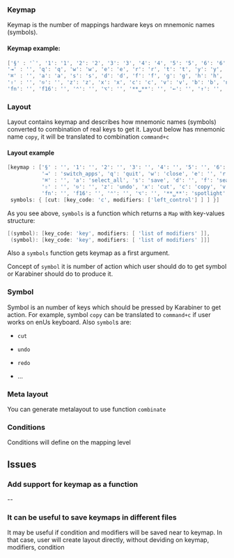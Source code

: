 ### Keymap

Keymap is the number of mappings hardware keys on mnemonic names (symbols).

#### Keymap example:

```groovy
['§' : '`', '1': '1', '2': '2', '3': '3', '4': '4', '5': '5', '6': '6', '7': '7', '8': '8', '9': '9', '0': '0', '-': '-', '=': '=', '⌫': 'remove_previous_symbol',
'⇥' : '', 'q': 'q', 'w': 'w', 'e': 'e', 'r': 'r', 't': 't', 'y': 'y', 'u': 'u', 'i': 'i', 'o': 'o', 'p': 'p', '[': '[', ']': ']', '↩': '',
'⌘' : '', 'a': 'a', 's': 's', 'd': 'd', 'f': 'f', 'g': 'g', 'h': 'h', 'j': 'j', 'k': 'k', 'l': 'l', ';': ';', '\'': '\'', '\\': '\\',
'⇧' : '', '⎋': '', 'z': 'z', 'x': 'x', 'c': 'c', 'v': 'v', 'b': 'b', 'n': 'n', 'm': 'm', ',': ',', '.': '.', '/': '/',
'fn': '', 'f16': '', '⌃': '', '⌥': '', '**␣**': '', '←': '', '↑': '', '↓': '', '→': '']
```

### Layout

Layout contains keymap and describes how mnemonic names (symbols) converted to combination
 of real keys to get it. Layout below has mnemonic name `copy`, it will be translated
 to combination `command+c` 

#### Layout example

```groovy
[keymap : ['§' : '', '1': '', '2': '', '3': '', '4': '', '5': '', '6': '', '7': '', '8': '', '9': '', '0': '', '-': '', '=': '', '⌫': '',
           '⇥' : 'switch_apps', 'q': 'quit', 'w': 'close', 'e': '', 'r': '', 't': '', 'y': '', 'u': '', 'i': '', 'o': 'open', 'p': 'print', '[': '', ']': '', '↩': '',
           '⌘' : '', 'a': 'select_all', 's': 'save', 'd': '', 'f': 'search', 'g': 'search_forward', 'h': 'hide', 'j': '', 'k': '', 'l': '', ';': '', '\'': '', '\\': '',
           '⇧' : '', '⎋': '', 'z': 'undo', 'x': 'cut', 'c': 'copy', 'v': 'paste', 'b': '', 'n': 'new', 'm': 'minimize', ',': 'preferences', '.': '', '/': '',
           'fn': '', 'f16': '', '⌃': '', '⌥': '', '**␣**': 'spotlight', '←': 'home', '↑': 'begin_document', '↓': 'end_document', '→': 'end'],
 symbols: { [cut: [key_code: 'c', modifiers: ['left_control'] ] ] }]
```

As you see above, `symbols` is a function which returns a `Map` with key-values structure:

```groovy
[(symbol): [key_code: 'key', modifiers: [ 'list of modifiers' ]],
 (symbol): [key_code: 'key', modifiers: [ 'list of modifiers' ]]]
```

Also a `symbols` function gets keymap as a first argument.

Concept of `symbol` it is number of action which user should do to get symbol or
 Karabiner should do to produce it. 
 
### Symbol

Symbol is an number of keys which should be pressed by Karabiner to get action.
 For example, symbol `copy` can be translated to `command+c` if user works on enUs keyboard.
 Also `symbol`s are:

- `cut`

- `undo`

- `redo`

- ...


### Meta layout

You can generate metalayout to use function `combinate`

### Conditions

Conditions will define on the mapping level

## Issues

### Add support for keymap as a function

--

### It can be useful to save keymaps in different files

It may be useful if condition and modifiers will be saved near to keymap. In that case,
 user will create layout directly, without deviding on keymap, modifiers, condition